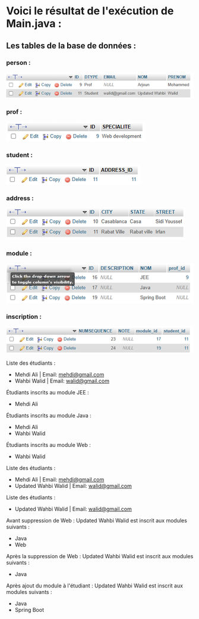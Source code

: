 # Voici le résultat de l'exécution de Main.java :
 
  ## Les tables de la base de données :

  ### person :
  ![person](https://github.com/OuidadM/Mini_Projet_JPA/blob/f54c1bb88d93b5cccd1036eb5a0987c4419a9bf0/person.PNG)

  ### prof : 
![prof](https://github.com/OuidadM/Mini_Projet_JPA/blob/f54c1bb88d93b5cccd1036eb5a0987c4419a9bf0/prof.PNG)

  ### student :
![student](https://github.com/OuidadM/Mini_Projet_JPA/blob/f54c1bb88d93b5cccd1036eb5a0987c4419a9bf0/student.PNG)

  ### address :
  ![address](https://github.com/OuidadM/Mini_Projet_JPA/blob/f54c1bb88d93b5cccd1036eb5a0987c4419a9bf0/address.PNG)

  ### module :
  ![module](https://github.com/OuidadM/Mini_Projet_JPA/blob/f54c1bb88d93b5cccd1036eb5a0987c4419a9bf0/module.PNG)

  ### inscription :
![inscription](https://github.com/OuidadM/Mini_Projet_JPA/blob/f54c1bb88d93b5cccd1036eb5a0987c4419a9bf0/inscription.PNG)


Liste des étudiants :
- Mehdi Ali | Email: mehdi@gmail.com
- Wahbi Walid | Email: walid@gmail.com


Étudiants inscrits au module JEE :
- Mehdi Ali

Étudiants inscrits au module Java :
- Mehdi Ali
- Wahbi Walid

Étudiants inscrits au module Web :
- Wahbi Walid


Liste des étudiants :
- Mehdi Ali | Email: mehdi@gmail.com
- Updated Wahbi Walid | Email: walid@gmail.com

Liste des étudiants :
- Updated Wahbi Walid | Email: walid@gmail.com

Avant suppression de Web : 
Updated Wahbi Walid est inscrit aux modules suivants : 
- Java
- Web

Après la suppression de Web : 
Updated Wahbi Walid est inscrit aux modules suivants : 
- Java

Après ajout du module à l'étudiant :
Updated Wahbi Walid est inscrit aux modules suivants : 
- Java
- Spring Boot

